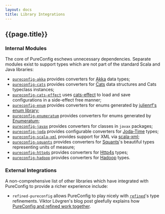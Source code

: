 ```yaml
---
layout: docs
title: Library Integrations
---
```


## {{page.title}}

### Internal Modules

The core of PureConfig eschews unnecessary dependencies. Separate modules exist to support types which are not part of the standard Scala and Java libraries:

- [`pureconfig-akka`](https://github.com/pureconfig/pureconfig/tree/master/modules/akka) provides converters for [Akka](http://akka.io/) data types;
- [`pureconfig-cats`](https://github.com/pureconfig/pureconfig/tree/master/modules/cats) provides converters for [Cats](http://typelevel.org/cats/) data structures and Cats typeclass instances;
- [`pureconfig-cats-effect`](https://github.com/pureconfig/pureconfig/tree/master/modules/cats-effect) uses [cats-effect](https://github.com/typelevel/cats-effect) to load and save configurations in a side-effect free manner;
- [`pureconfig-enum`](https://github.com/pureconfig/pureconfig/tree/master/modules/enum) provides converters for enums generated by [julienrf's enum library](https://github.com/julienrf/enum);
- [`pureconfig-enumeratum`](https://github.com/pureconfig/pureconfig/tree/master/modules/enumeratum) provides converters for enums generated by [Enumeratum](https://github.com/lloydmeta/enumeratum);
- [`pureconfig-javax`](https://github.com/pureconfig/pureconfig/tree/master/modules/javax) provides converters for classes in `javax` packages;
- [`pureconfig-joda`](https://github.com/pureconfig/pureconfig/tree/master/modules/joda) provides configurable converters for [Joda-Time](http://www.joda.org/joda-time/) types;
- [`pureconfig-scala-xml`](https://github.com/pureconfig/pureconfig/tree/master/modules/scala-xml) provides support for XML via [scala-xml](https://github.com/scala/scala-xml);
- [`pureconfig-squants`](https://github.com/pureconfig/pureconfig/tree/master/modules/squants) provides converters for [Squants](http://www.squants.com/)'s beautiful types representing units of measure;
- [`pureconfig-http4s`](https://github.com/pureconfig/pureconfig/tree/master/modules/http4s) provides converters for [Http4s](http://http4s.org/) types;
- [`pureconfig-hadoop`](https://github.com/pureconfig/pureconfig/tree/master/modules/hadoop) provides converters for [Hadoop](http://hadoop.apache.org//) types.

### External Integrations

A non-comprehensive list of other libraries which have integrated with PureConfig to provide a richer experience include:

- `refined-pureconfig` allows PureConfig to play nicely with [`refined`](https://github.com/fthomas/refined/)'s type refinements. Viktor Lövgren's blog post gleefully explains how [PureConfig and refined work together](https://blog.vlovgr.se/posts/2016-12-24-refined-configuration.html).
